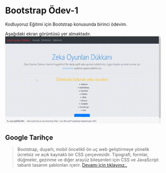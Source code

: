 # Bootstrap Ödev-1

Kodluyoruz Eğitimi için Bootstrap konusunda birinci ödevim.

Aşağıdaki ekran görüntüsü yer almaktadır.
![Ekran Görüntüsü](img/Screenshot_1.gif)

## Google Tarihçe
>Bootstrap, duyarlı, mobil öncelikli ön uç web geliştirmeye yönelik ücretsiz ve açık kaynaklı bir CSS çerçevesidir. Tipografi, formlar, düğmeler, gezinme ve diğer arayüz bileşenleri için CSS ve JavaScript tabanlı tasarım şablonları içerir. 
[Devamı için tıklayınız..](https://en.wikipedia.org/wiki/Bootstrap_(front-end_framework))
